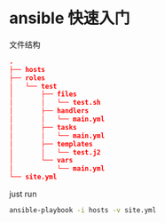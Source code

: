 # ansible 快速入门

文件结构
```json
.
├── hosts
├── roles
│   └── test
│       ├── files
│       │   └── test.sh
│       ├── handlers
│       │   └── main.yml
│       ├── tasks
│       │   └── main.yml
│       ├── templates
│       │   └── test.j2
│       └── vars
│           └── main.yml
└── site.yml
```

just run 
```bash
ansible-playbook -i hosts -v site.yml
```